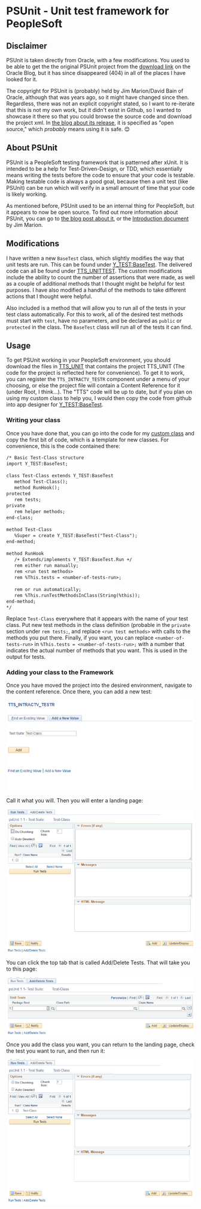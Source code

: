 # PSUnit - Unit test framework for PeopleSoft

## Disclaimer
PSUnit is taken directly from Oracle, with a few modifications. You used to be able to get the the original PSUnit project from the [download link](http://blogs.oracle.com/peopletools/resource/TTS_UNIT.zip) on the Oracle Blog, but it has since disappeared (404) in all of the places I have looked for it.

The copyright for PSUnit is (probably) held by Jim Marion/David Bain of Oracle, although that was years ago, so it might have changed since then. Regardless, there was not an explicit copyright stated, so I want to re-iterate that this is not my own work, but it didn't exist in Github, so I wanted to showcase it there so that you could browse the source code and download the project xml. In [the blog about its release](https://blogs.oracle.com/peopletools/psunit-unit-test-framework-for-peoplesoft), it is specified as "open source," which _probably_ means using it is safe. 😊

## About PSUnit
PSUnit is a PeopleSoft testing framework that is patterned after xUnit. It is intended to be a help for Test-Driven-Design, or TDD, which essentially means writing the tests before the code to ensure that your code is testable. Making testable code is always a good goal, because then a unit test (like PSUnit) can be run which will verify in a small amount of time that your code is likely working.

As mentioned before, PSUnit used to be an internal thing for PeopleSoft, but it appears to now be open source. To find out more information about PSUnit, you can go to [the blog post about it](https://blogs.oracle.com/peopletools/psunit-unit-test-framework-for-peoplesoft), or the [Introduction document](https://cdn.app.compendium.com/uploads/user/e7c690e8-6ff9-102a-ac6d-e4aebca50425/f4a5b21d-66fa-4885-92bf-c4e81c06d916/File/e98ccf7ddbcd84e03d9ba46d3b896cfc/testdrivenblogpost.pdf) by Jim Marion.

## Modifications
I have written a new `BaseTest` class, which slightly modifies the way that unit tests are run. This can be found under [Y_TEST:BaseTest](./ApplicationPackagePeopleCode/Y_TEST/BaseTest.pcode). The delivered code can all be found under [TTS_UNITTEST](./ApplicationPackagePeopleCode/TTS_UNITTEST). The custom modifications include the ability to count the number of assertions that were made, as well as a couple of additional methods that I thought might be helpful for test purposes. I have also modified a handful of the methods to take different actions that I thought were helpful.

Also included is a method that will allow you to run all of the tests in your test class automatically. For this to work, all of the desired test methods must start with `test`, have no parameters, and be declared as `public` or `protected` in the class. The `BaseTest` class will run all of the tests it can find.

## Usage
To get PSUnit working in your PeopleSoft environment, you should download the files in [TTS_UNIT](./Project/TTS_UNIT) that contains the project TTS_UNIT (The code for the project is reflected here for convenience). To get it to work, you can register the `TTS_INTRACTV_TESTR` component under a menu of your choosing, or else the project file will contain a Content Reference for it (under Root, I think...). The "TTS" code will be up to date, but if you plan on using my custom class to help you, I would then copy the code from github into app designer for [Y_TEST:BaseTest](./ApplicationPackagePeopleCode/Y_TEST/BaseTest.pcode).

### Writing your class
Once you have done that, you can go into the code for my [custom class](./ApplicationPackagePeopleCode/Y_TEST/BaseTest.pcode) and copy the first bit of code, which is a template for new classes. For convenience, this is the code contained there:

	/* Basic Test-Class structure 
	import Y_TEST:BaseTest;

	class Test-Class extends Y_TEST:BaseTest
	   method Test-Class();
	   method RunHook();
	protected
	   rem tests;
	private
	   rem helper methods;
	end-class;

	method Test-Class
	   %Super = create Y_TEST:BaseTest("Test-Class");
	end-method;

	method RunHook
	   /+ Extends/implements Y_TEST:BaseTest.Run +/
	   rem either run manually;
	   rem <run test methods>
	   rem %This.tests = <number-of-tests-run>;
	   
	   rem or run automatically;
	   rem %This.runTestMethodsInClass(String(%this));
	end-method;
	*/

Replace `Test-Class` everywhere that it appears with the name of your test class. Put new test methods in the class definition (probable in the `private` section under `rem tests;`, and replace `<run test methods>` with calls to the methods you put there. Finally, if you want, you can replace `<number-of-tests-run>` in `%This.tests = <number-of-tests-run>;` with a number that indicates the actual number of methods that you want. This is used in the output for tests.

### Adding your class to the Framework
Once you have moved the project into the desired environment, navigate to the content reference. Once there, you can add a new test:

![Adding a New Test](./meta/AddTest.PNG)

Call it what you will. Then you will enter a landing page:

![Landing Page](./meta/LandingPage.PNG)

You can click the top tab that is called Add/Delete Tests. That will take you to this page:

![Adding a New Test Class](./meta/AddClasses.PNG)

Once you add the class you want, you can return to the landing page, check the test you want to run, and then run it:

![Landing Page with Test to Run](./meta/RunnableTest.PNG)

